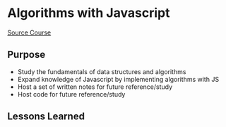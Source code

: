# Algorithms with Javascript

[Source Course](http://www.lynda.com/Java-tutorials/Introduction-Data-Structures-Algorithms-Java/656821-2.html)

## Purpose

- Study the fundamentals of data structures and algorithms
- Expand knowledge of Javascript by implementing algorithms with JS
- Host a set of written notes for future reference/study
- Host code for future reference/study

## Lessons Learned

